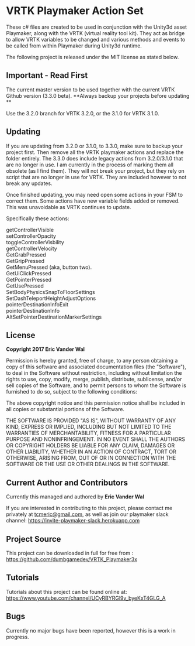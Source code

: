 # VRTK Playmaker Action Set

These c# files are created to be used in conjunction with the Unity3d asset Playmaker, along with the VRTK (virtual reality tool kit). They act as bridge to allow VRTK variables to be changed and various methods and events to be called from within Playmaker during Unity3d runtime.

The following project is released under the MIT license as stated below. 

## Important - Read First

The current master version to be used together with the current VRTK Github version (3.3.0 beta). **Always backup your projects before updating **   

Use the 3.2.0 branch for VRTK 3.2.0, or the 3.1.0 for VRTK 3.1.0. 

## Updating

If you are updating from 3.2.0 or 3.1.0, to 3.3.0, make sure to backup your project first. Then remove all the VRTK playmaker actions and replace the folder entirely. The 3.3.0 does include legacy actions from 3.2.0/3.1.0 that are no longer in use. I am currently in the process of marking them all obsolete (as I find them). They will not break your project, but they rely on script that are no longer in use for VRTK. They are included however to not break any updates.

Once finished updating, you may need open some actions in your FSM to correct them. Some actions have new variable fields added or removed. This was unavoidable as VRTK continues to update.

Specifically these actions:

getControllerVisible  
setControllerOpacity  
toggleControllerVisbility  
getControllerVelocity  
GetGrabPressed  
GetGripPressed  
GetMenuPressed (aka, button two).  
GetUiClickPressed  
GetPointerPressed  
GetUsePressed  
SetBodyPhysicsSnapToFloorSettings  
SetDashTeleportHeightAdjustOptions  
pointerDestinationInfoExit  
pointerDestinationInfo  
AltSetPointerDestinationMarkerSettings  


## License

**Copyright 2017 Eric Vander Wal**

Permission is hereby granted, free of charge, to any person obtaining a copy of this software and associated documentation files (the "Software"), to deal in the Software without restriction, including without limitation the rights to use, copy, modify, merge, publish, distribute, sublicense, and/or sell copies of the Software, and to permit persons to whom the Software is furnished to do so, subject to the following conditions:

The above copyright notice and this permission notice shall be included in all copies or substantial portions of the Software.

THE SOFTWARE IS PROVIDED "AS IS", WITHOUT WARRANTY OF ANY KIND, EXPRESS OR IMPLIED, INCLUDING BUT NOT LIMITED TO THE WARRANTIES OF MERCHANTABILITY, FITNESS FOR A PARTICULAR PURPOSE AND NONINFRINGEMENT. IN NO EVENT SHALL THE AUTHORS OR COPYRIGHT HOLDERS BE LIABLE FOR ANY CLAIM, DAMAGES OR OTHER LIABILITY, WHETHER IN AN ACTION OF CONTRACT, TORT OR OTHERWISE, ARISING FROM, OUT OF OR IN CONNECTION WITH THE SOFTWARE OR THE USE OR OTHER DEALINGS IN THE SOFTWARE.

## Current Author and Contributors

Currently this managed and authored by **Eric Vander Wal**

If you are interested in contributing to this project, please contact me privately at tcmeric@gmail.com, as well as join our playmaker slack channel: https://invite-playmaker-slack.herokuapp.com

## Project Source

This project can be downloaded in full for free from : https://github.com/dumbgamedev/VRTK_Playmaker3x

## Tutorials

Tutorials about this project can be found online at: https://www.youtube.com/channel/UCyRBYRGl9v_byeKxT4GLG_A

## Bugs

Currently no major bugs have been reported, however this is a work in progress.
